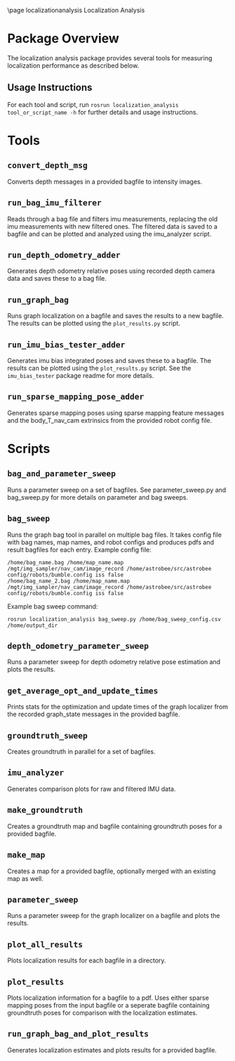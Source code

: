 \page localizationanalysis Localization Analysis

# Package Overview
The localization analysis package provides several tools for measuring localization performance as described below.

## Usage Instructions
For each tool and script, run `rosrun localization_analysis tool_or_script_name -h` for further details and 
usage instructions.

# Tools
## `convert_depth_msg`
Converts depth messages in a provided bagfile to intensity images.

## `run_bag_imu_filterer`
Reads through a bag file and filters imu measurements, replacing the old imu measurements with new filtered ones.
The filtered data is saved to a bagfile and can be plotted and analyzed using the imu\_analyzer script.

## `run_depth_odometry_adder`
Generates depth odometry relative poses using recorded depth camera data and saves these to a bag file.

## `run_graph_bag`
Runs graph localization on a bagfile and saves the results to a new bagfile. The results can be plotted using the `plot_results.py` script.

## `run_imu_bias_tester_adder`
Generates imu bias integrated poses and saves these to a bagfile.
The results can be plotted using the `plot_results.py` script.
See the `imu_bias_tester` package readme for more details.

## `run_sparse_mapping_pose_adder`
Generates sparse mapping poses using sparse mapping feature messages and the body_T_nav_cam extrinsics from the provided robot config file.

# Scripts
## `bag_and_parameter_sweep`
Runs a parameter sweep on a set of bagfiles.  See parameter_sweep.py and bag_sweep.py for more details
on parameter and bag sweeps.

## `bag_sweep`
Runs the graph bag tool in parallel on multiple bag files.  It takes config file with bag names, map names, and robot configs and produces pdfs and result bagfiles for each entry.
Example config file:   
```
/home/bag_name.bag /home/map_name.map /mgt/img_sampler/nav_cam/image_record /home/astrobee/src/astrobee config/robots/bumble.config iss false  
/home/bag_name_2.bag /home/map_name.map /mgt/img_sampler/nav_cam/image_record /home/astrobee/src/astrobee config/robots/bumble.config iss false
```
Example bag sweep command:  
```
rosrun localization_analysis bag_sweep.py /home/bag_sweep_config.csv /home/output_dir
``` 

## `depth_odometry_parameter_sweep`
Runs a parameter sweep for depth odometry relative pose estimation and plots the results.

## `get_average_opt_and_update_times`
Prints stats for the optimization and update times of the graph localizer
from the recorded graph_state messages in the provided bagfile.

## `groundtruth_sweep`
Creates groundtruth in parallel for a set of bagfiles.

## `imu_analyzer`
Generates comparison plots for raw and filtered IMU data.

## `make_groundtruth`
Creates a groundtruth map and bagfile containing groundtruth poses for a provided bagfile.

## `make_map`
Creates a map for a provided bagfile, optionally merged with an existing map as well.

## `parameter_sweep`
Runs a parameter sweep for the graph localizer on a bagfile and plots the results.

## `plot_all_results`
Plots localization results for each bagfile in a directory.

## `plot_results`
Plots localization information for a bagfile to a pdf. Uses either sparse mapping poses
from the input bagfile or a seperate bagfile containing groundtruth poses for comparison
with the localization estimates.

## `run_graph_bag_and_plot_results`
Generates localization estimates and plots results for a provided bagfile.

